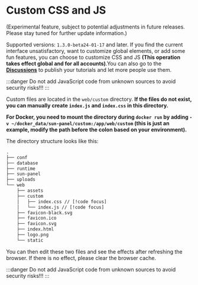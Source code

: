 # Custom CSS and JS

(Experimental feature, subject to potential adjustments in future releases. Please stay tuned for further update information.)

Supported versions: `1.3.0-beta24-01-17` and later. If you find the current interface unsatisfactory, want to customize global elements, or add some fun features, you can choose to customize CSS and JS **(This operation takes effect global and for all accounts)**.You can also go to the [**Discussions**](https://github.com/hslr-s/sun-panel/discussions) to publish your tutorials and let more people use them.

:::danger 
Do not add JavaScript code from unknown sources to avoid security risks!!!
:::

Custom files are located in the `web/custom` directory. **If the files do not exist, you can manually create `index.js` and `index.css` in this directory.**

<div class="tip custom-block">

**For Docker, you need to mount the directory during `docker run` by adding `-v ~/docker_data/sun-panel/custom:/app/web/custom` (this is just an example, modify the path before the colon based on your environment).**

</div>

The directory structure looks like this:
```txt {10-11}
.
├── conf
├── database
├── runtime
├── sun-panel
├── uploads
└── web
    ├── assets
    ├── custom
    │   ├── index.css // [!code focus]
    │   └── index.js // [!code focus]
    ├── favicon-black.svg
    ├── favicon.ico
    ├── favicon.svg
    ├── index.html
    ├── logo.png
    └── static
```

You can then edit these two files and see the effects after refreshing the browser. If there is no effect, please clear the browser cache.

:::danger 
Do not add JavaScript code from unknown sources to avoid security risks!!!
:::